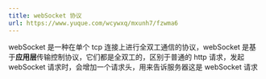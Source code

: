 ```yaml
---
title: webSocket 协议
url: https://www.yuque.com/wcywxq/mxunh7/fzwma6
---
```


webSocket 是一种在单个 tcp 连接上进行全双工通信的协议，webSocket 是基于**应用层**传输控制协议，它们都是全双工的，区别于普通的 http 请求，发起 webSocket 请求时，会增加一个请求头，用来告诉服务器这是 webSocket 请求

